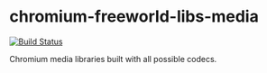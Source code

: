 # chromium-freeworld-libs-media

[![Build Status](https://travis-ci.org/UnitedRPMs/chromium-freeworld-libs-media.svg?branch=master)](https://travis-ci.org/UnitedRPMs/chromium-freeworld-libs-media)


Chromium media libraries built with all possible codecs.
